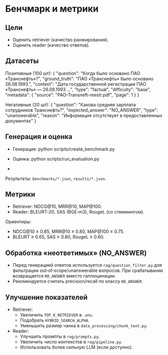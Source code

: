 # Бенчмарк и метрики

## Цели
- Оценить retriever (качество ранжирования).
- Оценить reader (качество ответов).

## Датасеты
Позитивные (100 шт):
{
"question": "Когда было основано ПАО «Транснефть»?",
"ground_truth": "ПАО «Транснефть» было основано 26.08.1993.",
"context": "Дата государственной регистрации ПАО «Транснефть» — 26.08.1993 ...",
"type": "factual",
"difficulty": "base",
"metadata": { "source": "PAO-Transneft-reestr.pdf", "page": 1 }
}

Негативные (20 шт):
{
"question": "Какова средняя зарплата сотрудников Транснефть?",
"expected_answer": "NO_ANSWER",
"type": "unanswerable",
"reason": "Информация отсутствует в предоставленных документах"
}

## Генерация и оценка
- Генерация:
python scripts/create_benchmark.py

- Оценка:
python scripts/run_evaluation.py
- 
Результаты: `benchmarks/*.json`, `results/*.json`.

## Метрики
- Retriever: NDCG@10, MRR@10, MAP@100.
- Reader: BLEURT‑20, SAS (BGE‑m3), RougeL (со стеммингом).

Ориентиры:
- NDCG@10 ≥ 0.85, MRR@10 ≥ 0.80, MAP@100 ≥ 0.75.
- BLEURT ≥ 0.65, SAS ≥ 0.80, RougeL ≥ 0.60.

## Обработка «неответимых» (NO_ANSWER)
- Перед генерацией ответов используется `rag/question_filter.py` для фильтрации out‑of‑scope/unanswerable вопросов. При срабатывании возвращается `NO_ANSWER` вместо галлюцинации.
- Рекомендуется считать precision/recall по классу `NO_ANSWER`.

## Улучшение показателей
- Retriever:
  - Увеличить `TOP_K_RETRIEVER` в `.env`.
  - Подобрать `HYBRID_SEARCH_ALPHA`.
  - Уменьшить размер чанка в `data_processing/chunk_text.py`.
- Reader:
  - Улучшить промпты в `rag/prompts.py`.
  - Увеличить число контекстов в `rag/pipeline.py`.
  - Использовать более сильную LLM (если доступно).